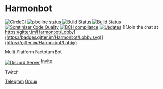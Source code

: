 # Harmonbot

[![CircleCI](https://circleci.com/gh/Harmon758/Harmonbot.svg?style=svg)](https://circleci.com/gh/Harmon758/Harmonbot)
[![pipeline status](https://gitlab.com/Harmon758/Harmonbot/badges/rewrite/pipeline.svg)](https://gitlab.com/Harmon758/Harmonbot/commits/rewrite)
[![Build Status](https://travis-ci.org/Harmon758/Harmonbot.svg?branch=rewrite)](https://travis-ci.org/Harmon758/Harmonbot)
[![Build Status](https://scrutinizer-ci.com/g/Harmon758/Harmonbot/badges/build.png?b=rewrite)](https://scrutinizer-ci.com/g/Harmon758/Harmonbot/build-status/rewrite)
[![Scrutinizer Code Quality](https://scrutinizer-ci.com/g/Harmon758/Harmonbot/badges/quality-score.png?b=rewrite)](https://scrutinizer-ci.com/g/Harmon758/Harmonbot/?branch=rewrite)
[![BCH compliance](https://bettercodehub.com/edge/badge/Harmon758/Harmonbot?branch=rewrite)](https://bettercodehub.com/)
[![Updates](https://pyup.io/repos/github/Harmon758/Harmonbot/shield.svg)](https://pyup.io/repos/github/Harmon758/Harmonbot/)
[![Join the chat at https://gitter.im/Harmonbot/Lobby](https://badges.gitter.im/Harmonbot/Lobby.svg)](https://gitter.im/Harmonbot/Lobby)

Multi-Platform Factotum Bot

<a href="https://discord.gg/MNAVKMd"><img src="https://discordapp.com/api/guilds/147208000132743168/embed.png?style=banner2" alt="Discord Server" align="middle" /></a>
[Invite](https://discordapp.com/oauth2/authorize?client_id=160674537418129409&scope=bot)

[Twitch](https://www.twitch.tv/harmonbot)

[Telegram](https://t.me/harmon_bot) [Group](https://t.me/joinchat/AAAAAAuABgo_g6xutkZYrg)
